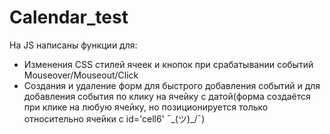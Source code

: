 # Calendar_test

На JS написаны функции для:

- Изменения CSS стилей ячеек и кнопок при срабатывании событий Mouseover/Mouseout/Click
- Создания и удаление форм для быстрого добавления событий и для добавления события по клику на ячейку с датой(форма создаётся при клике на любую ячейку, но позиционируется только
относительно ячейки с id='cell6'   ¯\_(ツ)_/¯)
